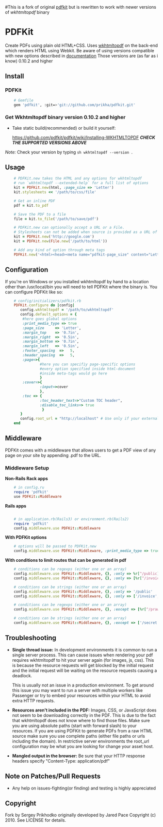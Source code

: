 #This is a fork of original [pdfkit](http://github.com/pdfkit/pdfkit) but is rewritten to work with newer versions of *wkhtmltopdf* binary
# PDFKit

Create PDFs using plain old HTML+CSS. Uses [wkhtmltopdf](http://github.com/antialize/wkhtmltopdf) on the back-end which renders HTML using Webkit.
Be aware of using versions compatible with new options described in [documentation](http://madalgo.au.dk/~jakobt/wkhtmltoxdoc/wkhtmltopdf_0.10.0_rc2-doc.html)
Those versions are (as far as i know) 0.10.2 and higher
## Install

### PDFKit
```sh
    # Gemfile
    gem 'pdfkit', :git=>'git://github.com/prikha/pdfkit.git'
```
### Get Wkhtmltopdf binary version 0.10.2 and higher

* Take static build(recommended) or build it yourself:

    <https://github.com/pdfkit/pdfkit/wiki/Installing-WKHTMLTOPDF>
    ***CHECK THE SUPPORTED VERSIONS ABOVE***

*Note:* Check your version by typing ```sh wkhtmltopdf --version ```.

## Usage
```ruby
    # PDFKit.new takes the HTML and any options for wkhtmltopdf
    # run `wkhtmltopdf --extended-help` for a full list of options
    kit = PDFKit.new(html, :page_size => 'Letter')
    kit.stylesheets << '/path/to/css/file'

    # Get an inline PDF
    pdf = kit.to_pdf

    # Save the PDF to a file
    file = kit.to_file('/path/to/save/pdf')

    # PDFKit.new can optionally accept a URL or a File.
    # Stylesheets can not be added when source is provided as a URL of File.
    kit = PDFKit.new('http://google.com')
    kit = PDFKit.new(File.new('/path/to/html'))

    # Add any kind of option through meta tags
    PDFKit.new('<html><head><meta name="pdfkit-page_size" content="Letter")
```
## Configuration

If you're on Windows or you installed wkhtmltopdf by hand to a location other than /usr/local/bin you will need to tell PDFKit where the binary is. You can configure PDFKit like so:
```ruby
    # config/initializers/pdfkit.rb
    PDFKit.configure do |config|
       config.wkhtmltopdf = '/path/to/wkhtmltopdf'
       config.default_options = {
        #here goes global options
        :print_media_type => true
        :page_size     => 'Letter',
        :margin_top    => '0.7in',
        :margin_right  => '0.5in',
        :margin_bottom => '0.7in',
        :margin_left   => '0.5in',
        :footer_spacing  =>   5,
        :header_spacing  =>   5,
        :page=>{
                #here you can specifiy page-specific options
                #every option specified inside html-document
                #inside meta-tags would go here
                }
        :cover=>{
                :input=>cover
                },
        :toc => {
                :toc_header_text=>"Custom TOC header",
                :disable_toc_links=> true
                 }
       }
       config.root_url = "http://localhost" # Use only if your external hostname is unavailable on the server.
    end
```

## Middleware

PDFKit comes with a middleware that allows users to get a PDF view of any page on your site by appending .pdf to the URL.

### Middleware Setup

**Non-Rails Rack apps**
```ruby
    # in config.ru
    require 'pdfkit'
    use PDFKit::Middleware
```
**Rails apps**
```ruby

    # in application.rb(Rails3) or environment.rb(Rails2)
    require 'pdfkit'
    config.middleware.use PDFKit::Middleware
```
**With PDFKit options**
```ruby
    # options will be passed to PDFKit.new
    config.middleware.use PDFKit::Middleware, :print_media_type => true
```
**With conditions to limit routes that can be generated in pdf**
```ruby
    # conditions can be regexps (either one or an array)
    config.middleware.use PDFKit::Middleware, {}, :only => %r[^/public]
    config.middleware.use PDFKit::Middleware, {}, :only => [%r[^/invoice], %r[^/public]]

    # conditions can be strings (either one or an array)
    config.middleware.use PDFKit::Middleware, {}, :only => '/public'
    config.middleware.use PDFKit::Middleware, {}, :only => ['/invoice', '/public']

    # conditions can be regexps (either one or an array)
    config.middleware.use PDFKit::Middleware, {}, :except => [%r[^/prawn], %r[^/secret]]

    # conditions can be strings (either one or an array)
    config.middleware.use PDFKit::Middleware, {}, :except => ['/secret']
```
## Troubleshooting

*  **Single thread issue:** In development environments it is common to run a
   single server process. This can cause issues when rendering your pdf
   requires wkhtmltopdf to hit your server again (for images, js, css).
   This is because the resource requests will get blocked by the initial
   request and the initial request will be waiting on the resource
   requests causing a deadlock.

   This is usually not an issue in a production environment. To get
   around this issue you may want to run a server with multiple workers
   like Passenger or try to embed your resources within your HTML to
   avoid extra HTTP requests.

*  **Resources aren't included in the PDF:** Images, CSS, or JavaScript
   does not seem to be downloading correctly in the PDF. This is due
   to the fact that wkhtmltopdf does not know where to find those files.
   Make sure you are using absolute paths (start with forward slash) to
   your resources. If you are using PDFKit to generate PDFs from a raw
   HTML source make sure you use complete paths (either file paths or
   urls including the domain). In restrictive server environments the
   root_url configuration may be what you are looking for change your
   asset host.

*  **Mangled output in the browser:** Be sure that your HTTP response
   headers specify "Content-Type: application/pdf" 

## Note on Patches/Pull Requests

* Any help on issues-fighting(or finding) and testing is highly appreciated

## Copyright

Fork by Sergey Prikhodko originally developed by Jared Pace Copyright (c) 2010. See LICENSE for details.
